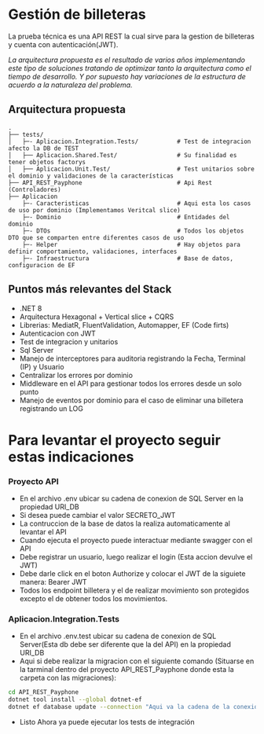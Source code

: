 # Gestión de billeteras
La prueba técnica es una API REST la cual sirve para la gestion de billeteras y cuenta con autenticación(JWT).

*La arquitectura propuesta es el resultado de varios años implementando este tipo de soluciones tratando de optimizar tanto la arquitectura como el tiempo de desarrollo. Y por supuesto hay variaciones de la estructura de acuerdo a la naturaleza del problema.*

## Arquitectura propuesta

```
.
├── tests/                  
│   ├─- Aplicacion.Integration.Tests/           # Test de integracion afecto la DB de TEST
│   ├── Aplicacion.Shared.Test/					# Su finalidad es tener objetos factorys
│   ├── Aplicacion.Unit.Test/					# Test unitarios sobre el dominio y validaciones de la características
├── API_REST_Payphone							# Api Rest (Controladores)
├── Aplicacion
	├─- Caracteristicas							# Aqui esta los casos de uso por dominio (Implementamos Veritcal slice)
	├─- Dominio									# Entidades del dominio
	├─- DTOs									# Todos los objetos DTO que se comparten entre diferentes casos de uso
	├─- Helper									# Hay objetos para definir comportamiento, validaciones, interfaces
	├─- Infraestructura							# Base de datos, configuracion de EF

 ````
## Puntos más relevantes del Stack
- .NET 8
- Arquitectura Hexagonal + Vertical slice + CQRS
- Librerias: MediatR, FluentValidation, Automapper, EF (Code firts)
- Autenticacion con JWT
- Test de integracion y unitarios
- Sql Server
-	Manejo de interceptores para auditoria registrando la Fecha, Terminal (IP) y Usuario
- Centralizar los errores por dominio
- Middleware en el API para gestionar todos los errores desde un solo punto
- Manejo de eventos por dominio para el caso de eliminar una billetera registrando un LOG


# Para levantar el proyecto seguir estas indicaciones

### Proyecto API
- En el archivo .env ubicar su cadena de conexion de SQL Server en la propiedad URI_DB
- Si desea puede cambiar el valor SECRETO_JWT
- La contruccion de la base de datos la realiza automaticamente al levantar el API
- Cuando ejecuta el proyecto puede interactuar mediante swagger con el API
- Debe registrar un usuario, luego realizar el login (Esta accion devulve el JWT)
- Debe darle click en el boton Authorize y colocar el JWT de la siguiete manera: Bearer JWT
- Todos los endpoint billetera y el de realizar movimiento son protegidos excepto el de obtener todos los movimientos.

### Aplicacion.Integration.Tests
- En el archivo .env.test ubicar su cadena de conexion de SQL Server(Esta db debe ser diferente que la del API) en la propiedad URI_DB
- Aqui si debe realizar la migracion con el siguiente comando (Situarse en la tarminal dentro del proyecto API_REST_Payphone donde esta la carpeta con las migraciones):
```bash
cd API_REST_Payphone
dotnet tool install --global dotnet-ef
dotnet ef database update --connection "Aqui va la cadena de la conexion de la DB de pruebas"
```
- Listo Ahora ya puede ejecutar los tests de integración


